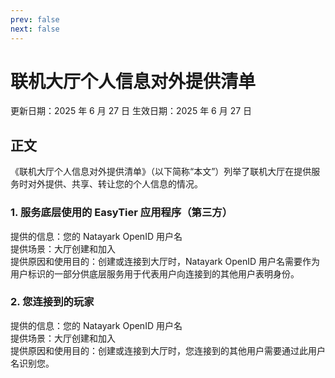 ```yaml
---
prev: false
next: false
---
```


# 联机大厅个人信息对外提供清单

更新日期：2025 年 6 月 27 日
生效日期：2025 年 6 月 27 日

## 正文

《联机大厅个人信息对外提供清单》（以下简称“本文”）列举了联机大厅在提供服务时对外提供、共享、转让您的个人信息的情况。

### 1. 服务底层使用的 EasyTier 应用程序（第三方）

提供的信息：您的 Natayark OpenID 用户名  
提供场景：大厅创建和加入  
提供原因和使用目的：创建或连接到大厅时，Natayark OpenID 用户名需要作为用户标识的一部分供底层服务用于代表用户向连接到的其他用户表明身份。

### 2. 您连接到的玩家

提供的信息：您的 Natayark OpenID 用户名  
提供场景：大厅创建和加入  
提供原因和使用目的：创建或连接到大厅时，您连接到的其他用户需要通过此用户名识别您。
